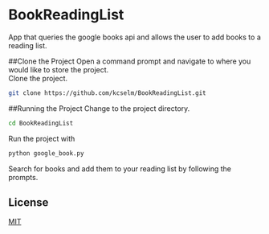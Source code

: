 # BookReadingList
App that queries the google books api and allows the user to add books to a reading list. 

##Clone the Project
Open a command prompt and navigate to where you would like to store the project.  
Clone the project.
```bash
git clone https://github.com/kcselm/BookReadingList.git
```

##Running the Project
Change to the project directory.   
```bash
cd BookReadingList
```
Run the project with 
```bash 
python google_book.py
```
Search for books and add them to your reading list by following the prompts.  

## License
[MIT](https://choosealicense.com/licenses/mit/)

